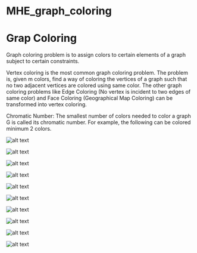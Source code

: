 # MHE_graph_coloring
# Grap Coloring
Graph coloring problem is to assign colors to certain elements of a graph subject to certain constraints. 

Vertex coloring is the most common graph coloring problem. The problem is, given m colors, find a way of coloring the vertices of a graph such that no two adjacent vertices are colored using same color. The other graph coloring problems like Edge Coloring (No vertex is incident to two edges of same color) and Face Coloring (Geographical Map Coloring) can be transformed into vertex coloring. 

Chromatic Number: The smallest number of colors needed to color a graph G is called its chromatic number. For example, the following can be colored minimum 2 colors. 


![alt text](https://media.geeksforgeeks.org/wp-content/uploads/GraphColoring.png)

![alt text](https://raw.githubusercontent.com/s21165/MHE_graph_coloring/main/Hill%20Climbing.png)

![alt text](https://raw.githubusercontent.com/s21165/MHE_graph_coloring/main/HillBest.png)

![alt text](https://raw.githubusercontent.com/s21165/MHE_graph_coloring/main/Tabu.png)

![alt text](https://raw.githubusercontent.com/s21165/MHE_graph_coloring/main/TabuBack.png)

![alt text](https://raw.githubusercontent.com/s21165/MHE_graph_coloring/main/Simulated%20Annealing.png)

![alt text](https://raw.githubusercontent.com/s21165/MHE_graph_coloring/main/Getenic00.png)

![alt text](https://raw.githubusercontent.com/s21165/MHE_graph_coloring/main/genetic01.png)

![alt text](https://raw.githubusercontent.com/s21165/MHE_graph_coloring/main/Genetic10.png)

![alt text](https://raw.githubusercontent.com/s21165/MHE_graph_coloring/main/genetic11.png)
